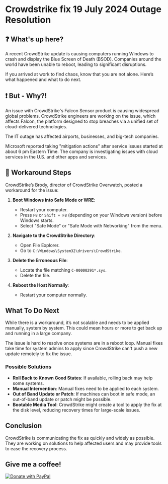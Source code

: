 # Crowdstrike fix 19 July 2024 Outage Resolution

## :question: What's up here?
A recent CrowdStrike update is causing computers running Windows to crash and display the Blue Screen of Death (BSOD). Companies around the world have been unable to reboot, leading to significant disruptions.

If you arrived at work to find chaos, know that you are not alone. Here’s what happened and what to do next.

## :exclamation: But - Why?!
An issue with CrowdStrike's Falcon Sensor product is causing widespread global problems. CrowdStrike engineers are working on the issue, which affects Falcon, the platform designed to stop breaches via a unified set of cloud-delivered technologies.

The IT outage has affected airports, businesses, and big-tech companies.

Microsoft reported taking "mitigation actions" after service issues started at about 6 pm Eastern Time. The company is investigating issues with cloud services in the U.S. and other apps and services.

## :eyes: Workaround Steps
CrowdStrike’s Brody, director of CrowdStrike Overwatch, posted a workaround for the issue:

1. **Boot Windows into Safe Mode or WRE**:
    - Restart your computer.
    - Press `F8` or `Shift + F8` (depending on your Windows version) before Windows starts.
    - Select "Safe Mode" or "Safe Mode with Networking" from the menu.

2. **Navigate to the CrowdStrike Directory**:
    - Open File Explorer.
    - Go to `C:\Windows\System32\drivers\CrowdStrike`.

3. **Delete the Erroneous File**:
    - Locate the file matching `C-00000291*.sys`.
    - Delete the file.

4. **Reboot the Host Normally**:
    - Restart your computer normally.

## What To Do Next
While there is a workaround, it’s not scalable and needs to be applied manually, system by system. This could mean hours or more to get back up and running in a large company.

The issue is hard to resolve once systems are in a reboot loop. Manual fixes take time for system admins to apply since CrowdStrike can't push a new update remotely to fix the issue.

### Possible Solutions
- **Roll Back to Known Good States**: If available, rolling back may help some systems.
- **Manual Intervention**: Manual fixes need to be applied to each system.
- **Out of Band Update or Patch**: If machines can boot in safe mode, an out-of-band update or patch might be possible.
- **Bootable Media Tool**: CrowdStrike might create a tool to apply the fix at the disk level, reducing recovery times for large-scale issues.

## Conclusion
CrowdStrike is communicating the fix as quickly and widely as possible. They are working on solutions to help affected users and may provide tools to ease the recovery process.

## Give me a coffee!
[![Donate with PayPal](https://raw.githubusercontent.com/stefan-niedermann/paypal-donate-button/master/paypal-donate-button.png)](https://www.paypal.com/donate/?hosted_button_id=EHHGTPKA7GQJL)

